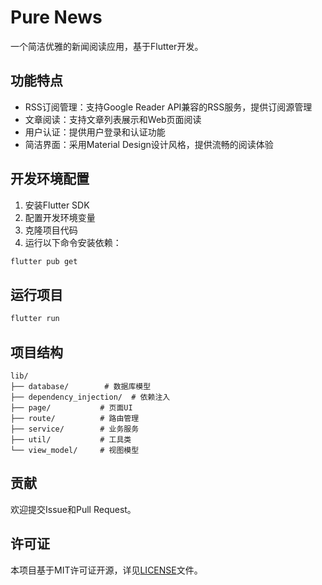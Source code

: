 # Pure News

一个简洁优雅的新闻阅读应用，基于Flutter开发。

## 功能特点

- RSS订阅管理：支持Google Reader API兼容的RSS服务，提供订阅源管理
- 文章阅读：支持文章列表展示和Web页面阅读
- 用户认证：提供用户登录和认证功能
- 简洁界面：采用Material Design设计风格，提供流畅的阅读体验

## 开发环境配置

1. 安装Flutter SDK
2. 配置开发环境变量
3. 克隆项目代码
4. 运行以下命令安装依赖：

```bash
flutter pub get
```

## 运行项目

```bash
flutter run
```

## 项目结构

```
lib/
├── database/        # 数据库模型
├── dependency_injection/  # 依赖注入
├── page/           # 页面UI
├── route/          # 路由管理
├── service/        # 业务服务
├── util/           # 工具类
└── view_model/     # 视图模型
```

## 贡献

欢迎提交Issue和Pull Request。

## 许可证

本项目基于MIT许可证开源，详见[LICENSE](LICENSE)文件。
